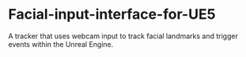 # Facial-input-interface-for-UE5
A tracker that uses webcam input to track facial landmarks and trigger events within the Unreal Engine.
